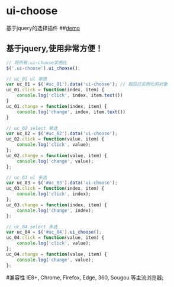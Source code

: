 # ui-choose
基于jquery的选择插件
##[demo](http://wangxing218.github.io/demo/ui-choose/test/demo.html)


## 基于jquery,使用非常方便！
```javascript
// 将所有.ui-choose实例化
$('.ui-choose').ui_choose();

// uc_01 ul 单选
var uc_01 = $('#uc_01').data('ui-choose'); // 取回已实例化的对象
uc_01.click = function(index, item) {
    console.log('click', index, item.text())
}
uc_01.change = function(index, item) {
    console.log('change', index, item.text())
}

// uc_02 select 单选
var uc_02 = $('#uc_02').data('ui-choose');
uc_02.click = function(value, item) {
    console.log('click', value);
};
uc_02.change = function(value, item) {
    console.log('change', value);
};

// uc_03 ul 多选
var uc_03 = $('#uc_03').data('ui-choose');
uc_03.click = function(index, item) {
    console.log('click', index);
};
uc_03.change = function(index, item) {
    console.log('change', index);
};

// uc_04 select 多选
var uc_04 = $('#uc_04').ui_choose();
uc_04.click = function(value, item) {
    console.log('click', value);
};
uc_04.change = function(value, item) {
    console.log('change', value);
};

```


#兼容性
IE8+, Chrome, Firefox, Edge, 360, Sougou 等主流浏览器;


